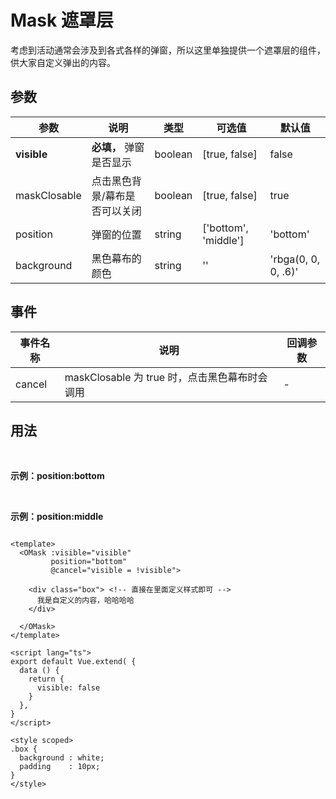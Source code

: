 # Mask 遮罩层

考虑到活动通常会涉及到各式各样的弹窗，所以这里单独提供一个遮罩层的组件，供大家自定义弹出的内容。

## 参数

| 参数       | 说明    | 类型      | 可选值       | 默认值   |
|---------- |-------- |---------- |-------------  |-------- |
|**visible**        | **必填，** 弹窗是否显示  |  boolean  | [true, false] | false  |
|maskClosable       | 点击黑色背景/幕布是否可以关闭  |  boolean  | [true, false] |  true |
|position           | 弹窗的位置  |  string  | ['bottom', 'middle'] |  'bottom' |
|background         | 黑色幕布的颜色  |  string  | '' |  'rbga(0, 0, 0, .6)' |

## 事件

| 事件名称 | 说明 | 回调参数 |
|---------|---------|---------|
| cancel  | maskClosable 为 true 时，点击黑色幕布时会调用 | - |

## 用法

<br />

**示例：position:bottom** <mask-demo />

<br />

**示例：position:middle** <custom-mask />

```vue

<template>
  <OMask :visible="visible"
         position="bottom"
         @cancel="visible = !visible">

    <div class="box"> <!-- 直接在里面定义样式即可 -->
      我是自定义的内容，哈哈哈哈
    </div>

  </OMask>
</template>

<script lang="ts">
export default Vue.extend( {
  data () {
    return {
      visible: false
    }
  },
}
</script>

<style scoped>
.box {
  background : white;
  padding    : 10px;
}
</style>

```
